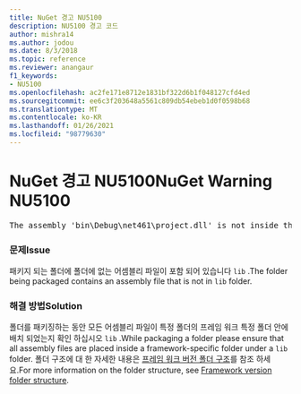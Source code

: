 ```yaml
---
title: NuGet 경고 NU5100
description: NU5100 경고 코드
author: mishra14
ms.author: jodou
ms.date: 8/3/2018
ms.topic: reference
ms.reviewer: anangaur
f1_keywords:
- NU5100
ms.openlocfilehash: ac2fe171e8712e1831bf322d6b1f048127cfd4ed
ms.sourcegitcommit: ee6c3f203648a5561c809db54ebeb1d0f0598b68
ms.translationtype: MT
ms.contentlocale: ko-KR
ms.lasthandoff: 01/26/2021
ms.locfileid: "98779630"
---
```

# <a name="nuget-warning-nu5100"></a><span data-ttu-id="6cf4a-103">NuGet 경고 NU5100</span><span class="sxs-lookup"><span data-stu-id="6cf4a-103">NuGet Warning NU5100</span></span>
<pre>The assembly 'bin\Debug\net461\project.dll' is not inside the 'lib' folder and hence it won't be added as a reference when the package is installed into a project. Move it into the 'lib' folder if it needs to be referenced.</pre>

### <a name="issue"></a><span data-ttu-id="6cf4a-104">문제</span><span class="sxs-lookup"><span data-stu-id="6cf4a-104">Issue</span></span>

<span data-ttu-id="6cf4a-105">패키지 되는 폴더에 폴더에 없는 어셈블리 파일이 포함 되어 있습니다 `lib` .</span><span class="sxs-lookup"><span data-stu-id="6cf4a-105">The folder being packaged contains an assembly file that is not in `lib` folder.</span></span>


### <a name="solution"></a><span data-ttu-id="6cf4a-106">해결 방법</span><span class="sxs-lookup"><span data-stu-id="6cf4a-106">Solution</span></span>

<span data-ttu-id="6cf4a-107">폴더를 패키징하는 동안 모든 어셈블리 파일이 특정 폴더의 프레임 워크 특정 폴더 안에 배치 되었는지 확인 하십시오 `lib` .</span><span class="sxs-lookup"><span data-stu-id="6cf4a-107">While packaging a folder please ensure that all assembly files are placed inside a framework-specific folder under a `lib` folder.</span></span> <span data-ttu-id="6cf4a-108">폴더 구조에 대 한 자세한 내용은 [프레임 워크 버전 폴더 구조](../../create-packages/supporting-multiple-target-frameworks.md#framework-version-folder-structure)를 참조 하세요.</span><span class="sxs-lookup"><span data-stu-id="6cf4a-108">For more information on the folder structure, see [Framework version folder structure](../../create-packages/supporting-multiple-target-frameworks.md#framework-version-folder-structure).</span></span>

